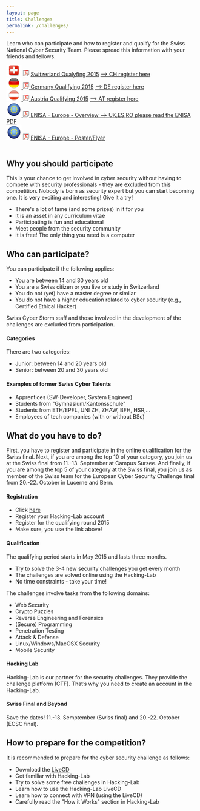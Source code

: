 ```yaml
---
layout: page
title: Challenges
permalink: /challenges/
---
```

Learn who can participate and how to register and qualify for the Swiss National Cyber Security Team. Please spread this information with your friends and fellows. 
<div>
<img src="/img/switzerland_640.png" class="img-responsive" alt="Switzerland">
<img src="/img/ico_small_pdf.png" alt="Switzerland"> <a href="/img/Swiss_Challenge.pdf">Switzerland Qualyfing 2015</a>
<a href="https://www.hacking-lab.com/events/registerform.html?eventid=824&uk=iZfqbdtpKitwXJsPfoowycK1RTs2MDhH" target="new"> --> CH register here<br>
<img src="/img/germany_640.png" alt="Germany">
<img src="/img/ico_small_pdf.png" alt="Germany"> <a href="/img/Germany.pdf">Germany Qualifying 2015</a>
<a href="https://www.hacking-lab.com/events/registerform.html?eventid=848&uk=J27MHBjCW2gxUb2BhREesDuXNucfQWgY" target="new"> --> DE register here<br>
<img src="/img/austria_640.png" alt="Austria">
<img src="/img/ico_small_pdf.png" alt="Austria"> <a href="/img/Austria.pdf">Austria Qualifying 2015</a>
<a href="https://www.hacking-lab.com/events/registerform.html?eventid=766&uk=Rxui55PhaE4cobAqyMQ7vXrvcAaPTjii" target="new"> --> AT register here<br>
<img src="/img/europe.png" class="img-responsive" alt="Europe">
<img src="/img/ico_small_pdf.png" alt="PDF Icon"> <a href="/img/European_Challenge.pdf">ENISA - Europe - Overview --> UK,ES,RO please read the ENISA PDF</a><br>
<img src="/img/europe.png" class="img-responsive" alt="Europe">
<img src="/img/ico_small_pdf.png" alt="PDF Icon"> <a href="/img/ECSC-Poster.pdf">ENISA - Europe - Poster/Flyer</a>
</div>
<div>
</div>
<br>

<h2>Why you should participate</h2>
This is your chance to get involved in cyber security without having to compete with security professionals - they are excluded from this competition. 
Nobody is born as security expert but you can start becoming one. It is very exciting and interesting! Give it a try!
<ul class="fa-ul">
  <li><i class="fa-li fa fa-check-square"></i>There's a lot of fame (and some prizes) in it for you</li>
  <li><i class="fa-li fa fa-check-square"></i>It is an asset in any curriculum vitae</li>
  <li><i class="fa-li fa fa-check-square"></i>Participating is fun and educational</li>
  <li><i class="fa-li fa fa-check-square"></i>Meet people from the security community</li>
  <li><i class="fa-li fa fa-check-square"></i>It is free! The only thing you need is a computer</li>
</ul>

<h2>Who can participate?</h2>
You can participate if the following applies:
<ul class="fa-ul">
  <li><i class="fa-li fa fa-check-square"></i>You are between 14 and 30 years old</li>
  <li><i class="fa-li fa fa-check-square"></i>You are a Swiss citizen or you live or study in Switzerland</li>
  <li><i class="fa-li fa fa-check-square"></i>You do not (yet) have a master degree or similar</li>
  <li><i class="fa-li fa fa-check-square"></i>You do not have a higher education related to cyber security (e.g., Certified Ethical Hacker)</li>
</ul>
Swiss Cyber Storm staff and those involved in the development of the challenges are excluded from participation. 

<h4>Categories</h4>
There are two categories:
<ul class="fa-ul">
  <li><i class="fa-li fa fa-check-square"></i>Junior: between 14 and 20 years old</li>
  <li><i class="fa-li fa fa-check-square"></i>Senior: between 20 and 30 years old</li>
</ul>

<h4>Examples of former Swiss Cyber Talents</h4>
<ul class="fa-ul">
  <li><i class="fa-li fa fa-check-square"></i>Apprentices (SW-Developer, System Engineer)</li>
  <li><i class="fa-li fa fa-check-square"></i>Students from "Gymnasium/Kantonsschule"</li>
  <li><i class="fa-li fa fa-check-square"></i>Students from ETH/EPFL, UNI ZH, ZHAW, BFH, HSR,...</li>
  <li><i class="fa-li fa fa-check-square"></i>Employees of tech companies (with or without BSc)</li>
</ul>

<h2>What do you have to do?</h2>
First, you have to register and participate in the online qualification for the Swiss final. 
Next, if you are among the top 10 of your category, you join us at the Swiss final from 11.-13. September at Campus Sursee.
And finally, if you are among the top 5 of your category at the Swiss final, you join us as member of the Swiss team for the European Cyber Security Challenge final from 20.-22. October in Lucerne and Bern.

<h4>Registration</h4>
<ul class="fa-ul">
  <li><i class="fa-li fa fa-check-square"></i>Click <a href="https://www.hacking-lab.com/events/registerform.html?eventid=824&uk=iZfqbdtpKitwXJsPfoowycK1RTs2MDhH" target="_blank" style="text-decoration: underline;">here</a></li>
  <li><i class="fa-li fa fa-check-square"></i>Register your Hacking-Lab account</li>
  <li><i class="fa-li fa fa-check-square"></i>Register for the qualifying round 2015</li>
  <li><i class="fa-li fa fa-check-square"></i>Make sure, you use the link above!</li>
</ul>

<h4>Qualification</h4>
The qualifying period starts in May 2015 and lasts three months.
<ul class="fa-ul">
  <li><i class="fa-li fa fa-check-square"></i>Try to solve the 3-4 new security challenges you get every month</li>
  <li><i class="fa-li fa fa-check-square"></i>The challenges are solved online using the Hacking-Lab</li>
  <li><i class="fa-li fa fa-check-square"></i>No time constraints - take your time!</li>
</ul>

The challenges involve tasks from the following domains:
<ul class="fa-ul">
  <li><i class="fa-li fa fa-check-square"></i>Web Security</li>
  <li><i class="fa-li fa fa-check-square"></i>Crypto Puzzles</li>
  <li><i class="fa-li fa fa-check-square"></i>Reverse Engineering and Forensics</li>  
  <li><i class="fa-li fa fa-check-square"></i>(Secure) Programming</li>
  <li><i class="fa-li fa fa-check-square"></i>Penetration Testing</li>
  <li><i class="fa-li fa fa-check-square"></i>Attack & Defense</li>
  <li><i class="fa-li fa fa-check-square"></i>Linux/Windows/MacOSX Security</li>
  <li><i class="fa-li fa fa-check-square"></i>Mobile Security</li>
</ul>

<h4>Hacking Lab</h4>
Hacking-Lab is our partner for the security challenges. They provide the challenge platform (CTF). 
That’s why you need to create an account in the Hacking-Lab.


<h4>Swiss Final and Beyond</h4>
Save the dates! 11.-13. Semptember (Swiss final) and 20.-22. October (ECSC final).


<h2>How to prepare for the competition?</h2>
It is recommended to prepare for the cyber security challenge as follows:

<ul class="fa-ul">
  <li><i class="fa-li fa fa-check-square"></i>Download the <a href="http://media.hacking-lab.com/" target="_blank" style="text-decoration: underline;">LiveCD</a></li>
  <li><i class="fa-li fa fa-check-square"></i>Get familiar with Hacking-Lab</li>
  <li><i class="fa-li fa fa-check-square"></i>Try to solve some free challenges in Hacking-Lab</li>
  <li><i class="fa-li fa fa-check-square"></i>Learn how to use the Hacking-Lab LiveCD</li>
  <li><i class="fa-li fa fa-check-square"></i>Learn how to connect with VPN (using the LiveCD)</li>
  <li><i class="fa-li fa fa-check-square"></i>Carefully read the "How it Works" section in Hacking-Lab</li>
</ul>


